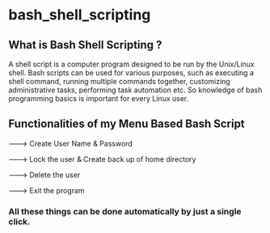 # bash_shell_scripting

## What is Bash Shell Scripting ?
A shell script is a computer program designed to be run by the Unix/Linux shell. Bash scripts can be used for various purposes, such as executing a shell command, running multiple commands together, customizing administrative tasks, performing task automation etc. So knowledge of bash programming basics is important for every Linux user.
  
## Functionalities of my Menu Based Bash Script

---> Create User Name & Password

---> Lock the user & Create back up of home directory

---> Delete the user

---> Exit the program
  
  
### All these things can be done automatically by just a single click.
